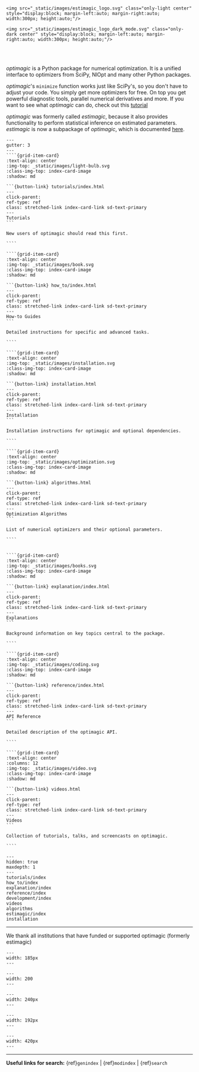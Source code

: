 # 

<div style="padding-top: 50px;">
</div>

```{raw} html
<img src="_static/images/estimagic_logo.svg" class="only-light center" style="display:block; margin-left:auto; margin-right:auto; width:300px; height:auto;"/>

<img src="_static/images/estimagic_logo_dark_mode.svg" class="only-dark center" style="display:block; margin-left:auto; margin-right:auto; width:300px; height:auto;"/>
```

<br>
<br>

*optimagic* is a Python package for numerical optimization. It is a unified interface to
optimizers from SciPy, NlOpt and many other Python packages.

*optimagic*'s `minimize` function works just like SciPy's, so you don't have to adjust
your code. You simply get more optimizers for free. On top you get powerful diagnostic
tools, parallel numerical derivatives and more. If you want to see what *optimagic* can
do, check out this [tutorial](tutorials/optimization_overview.ipynb)

*optimagic* was formerly called *estimagic*, because it also provides functionality to
perform statistical inference on estimated parameters. *estimagic* is now a subpackage
of *optimagic*, which is documented [here](estimagic).

`````{grid} 1 2 2 2
---
gutter: 3
---
````{grid-item-card}
:text-align: center
:img-top: _static/images/light-bulb.svg
:class-img-top: index-card-image
:shadow: md

```{button-link} tutorials/index.html
---
click-parent:
ref-type: ref
class: stretched-link index-card-link sd-text-primary
---
Tutorials
```

New users of optimagic should read this first.

````

````{grid-item-card}
:text-align: center
:img-top: _static/images/book.svg
:class-img-top: index-card-image
:shadow: md

```{button-link} how_to/index.html
---
click-parent:
ref-type: ref
class: stretched-link index-card-link sd-text-primary
---
How-to Guides
```

Detailed instructions for specific and advanced tasks.

````

````{grid-item-card}
:text-align: center
:img-top: _static/images/installation.svg
:class-img-top: index-card-image
:shadow: md

```{button-link} installation.html
---
click-parent:
ref-type: ref
class: stretched-link index-card-link sd-text-primary
---
Installation
```

Installation instructions for optimagic and optional dependencies.

````

````{grid-item-card}
:text-align: center
:img-top: _static/images/optimization.svg
:class-img-top: index-card-image
:shadow: md

```{button-link} algorithms.html
---
click-parent:
ref-type: ref
class: stretched-link index-card-link sd-text-primary
---
Optimization Algorithms
```

List of numerical optimizers and their optional parameters.

````


````{grid-item-card}
:text-align: center
:img-top: _static/images/books.svg
:class-img-top: index-card-image
:shadow: md

```{button-link} explanation/index.html
---
click-parent:
ref-type: ref
class: stretched-link index-card-link sd-text-primary
---
Explanations
```

Background information on key topics central to the package.

````

````{grid-item-card}
:text-align: center
:img-top: _static/images/coding.svg
:class-img-top: index-card-image
:shadow: md

```{button-link} reference/index.html
---
click-parent:
ref-type: ref
class: stretched-link index-card-link sd-text-primary
---
API Reference
```

Detailed description of the optimagic API.

````

````{grid-item-card}
:text-align: center
:columns: 12
:img-top: _static/images/video.svg
:class-img-top: index-card-image
:shadow: md

```{button-link} videos.html
---
click-parent:
ref-type: ref
class: stretched-link index-card-link sd-text-primary
---
Videos
```

Collection of tutorials, talks, and screencasts on optimagic.

````

`````

```{toctree}
---
hidden: true
maxdepth: 1
---
tutorials/index
how_to/index
explanation/index
reference/index
development/index
videos
algorithms
estimagic/index
installation
```

______________________________________________________________________

We thank all institutions that have funded or supported optimagic (formerly estimagic)

```{image} _static/images/aai-institute-logo.svg
---
width: 185px
---
```

```{image} _static/images/numfocus_logo.png
---
width: 200
---
```

```{image} _static/images/tra_logo.png
---
width: 240px
---
```

```{image} _static/images/hoover_logo.png
---
width: 192px
---
```

```{image} _static/images/transferlab-logo.svg
---
width: 420px
---
```

______________________________________________________________________

**Useful links for search:** {ref}`genindex` | {ref}`modindex` | {ref}`search`
